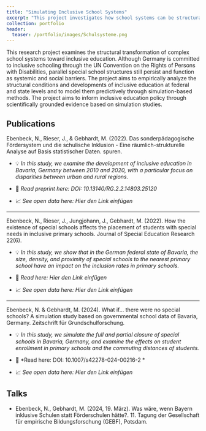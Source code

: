 ```yaml
---
title: "Simulating Inclusive School Systems"
excerpt: "This project investigates how school systems can be structurally transformed toward inclusion. Using school statistics and geographic data, we analyze current structures and simulate the future effects of reforms — such as closing special schools — on student placement, resource allocation, and school access."
collection: portfolio
header:
  teaser: /portfolio/images/Schulsysteme.png
---
```


This research project examines the structural transformation of complex school systems toward inclusive education. Although Germany is committed to inclusive schooling through the UN Convention on the Rights of Persons with Disabilities, parallel special school structures still persist and function as systemic and social barriers. The project aims to empirically analyze the structural conditions and developments of inclusive education at federal and state levels and to model them predictively through simulation-based methods. The project aims to inform inclusive education policy through scientifically grounded evidence based on simulation studies.

## Publications

Ebenbeck, N., Rieser, J., & Gebhardt, M. (2022). Das sonderpädagogische Fördersystem und die schulische Inklusion - Eine räumlich-strukturelle Analyse auf Basis statistischer Daten. spuren. 

* :bulb: *In this study, we examine the development of inclusive education in Bavaria, Germany between 2010 and 2020, with a particular focus on disparities between urban and rural regions.*

* :page_facing_up: *Read preprint here: DOI: 10.13140/RG.2.2.14803.25120*

* :chart_with_upwards_trend: *See open data here: Hier den Link einfügen*
  
---

Ebenbeck, N., Rieser, J., Jungjohann, J., Gebhardt, M. (2022). How the existence of special schools affects the placement of students with special needs in inclusive primary schools. Journal of Special Education Research 22(6). 

* :bulb: *In this study, we show that in the German federal state of Bavaria, the size, density, and proximity of special schools to the nearest primary school have an impact on the inclusion rates in primary schools.*

* :page_facing_up: *Read here: Hier den Link einfügen*

* :chart_with_upwards_trend: *See open data here: Hier den Link einfügen*
  
---

Ebenbeck, N. & Gebhardt, M. (2024). What if… there were no special schools? A simulation study based on governmental school data of Bavaria, Germany. Zeitschrift für Grundschulforschung. 

* :bulb: *In this study, we simulate the full and partial closure of special schools in Bavaria, Germany, and examine the effects on student enrollment in primary schools and the commuting distances of students.*

* :page_facing_up: *Read here: DOI: 10.1007/s42278-024-00216-2 *

* :chart_with_upwards_trend: *See open data here: Hier den Link einfügen*

## Talks
* Ebenbeck, N., Gebhardt, M. (2024, 19. März). Was wäre, wenn Bayern inklusive Schulen statt Förderschulen hätte?. 11. Tagung der Gesellschaft für empirische Bildungsforschung (GEBF), Potsdam. 
